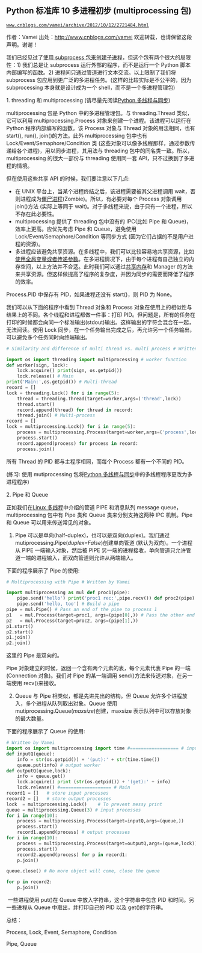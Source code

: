 ## Python 标准库 10 多进程初步 (multiprocessing 包)

[`www.cnblogs.com/vamei/archive/2012/10/12/2721484.html`](http://www.cnblogs.com/vamei/archive/2012/10/12/2721484.html)

作者：Vamei 出处：http://www.cnblogs.com/vamei 欢迎转载，也请保留这段声明。谢谢！

我们已经见过了[使用 subprocess 包来创建子进程](http://www.cnblogs.com/vamei/archive/2012/09/23/2698014.html)，但这个包有两个很大的局限性：1) 我们总是让 subprocess 运行外部的程序，而不是运行一个 Python 脚本内部编写的函数。2) 进程间只通过管道进行文本交流。以上限制了我们将 subprocess 包应用到更广泛的多进程任务。(这样的比较实际是不公平的，因为 subprocessing 本身就是设计成为一个 shell，而不是一个多进程管理包)

1\. threading 和 multiprocessing (请尽量先阅读[Python 多线程与同步](http://www.cnblogs.com/vamei/archive/2012/10/11/2720042.html))

multiprocessing 包是 Python 中的多进程管理包。与 threading.Thread 类似，它可以利用 multiprocessing.Process 对象来创建一个进程。该进程可以运行在 Python 程序内部编写的函数。该 Process 对象与 Thread 对象的用法相同，也有 start(), run(), join()的方法。此外 multiprocessing 包中也有 Lock/Event/Semaphore/Condition 类 (这些对象可以像多线程那样，通过参数传递给各个进程)，用以同步进程，其用法与 threading 包中的同名类一致。所以，multiprocessing 的很大一部份与 threading 使用同一套 API，只不过换到了多进程的情境。

但在使用这些共享 API 的时候，我们要注意以下几点:

*   在 UNIX 平台上，当某个进程终结之后，该进程需要被其父进程调用 wait，否则进程成为[僵尸进程](http://www.cnblogs.com/vamei/archive/2012/09/20/2694466.html)(Zombie)。所以，有必要对每个 Process 对象调用 join()方法 (实际上等同于 wait)。对于多线程来说，由于只有一个进程，所以不存在此必要性。
*   multiprocessing 提供了 threading 包中没有的 IPC(比如 Pipe 和 Queue)，效率上更高。应优先考虑 Pipe 和 Queue，避免使用 Lock/Event/Semaphore/Condition 等同步方式 (因为它们占据的不是用户进程的资源)。
*   多进程应该避免共享资源。在多线程中，我们可以比较容易地共享资源，比如[使用全局变量或者传递参数](http://www.cnblogs.com/vamei/archive/2012/10/11/2720042.html)。在多进程情况下，由于每个进程有自己独立的内存空间，以上方法并不合适。此时我们可以通过[共享内存](http://www.cnblogs.com/vamei/archive/2012/10/10/2715398.html)和 Manager 的方法来共享资源。但这样做提高了程序的复杂度，并因为同步的需要而降低了程序的效率。  

Process.PID 中保存有 PID，如果进程还没有 start()，则 PID 为 None。

我们可以从下面的程序中看到 Thread 对象和 Process 对象在使用上的相似性与结果上的不同。各个线程和进程都做一件事：打印 PID。但问题是，所有的任务在打印的时候都会向同一个标准输出(stdout)输出。这样输出的字符会混合在一起，无法阅读。使用 Lock 同步，在一个任务输出完成之后，再允许另一个任务输出，可以避免多个任务同时向终端输出。

```py
# Similarity and difference of multi thread vs. multi process # Written by Vamei

import os import threading import multiprocessing # worker function
def worker(sign, lock):
    lock.acquire() print(sign, os.getpid())
    lock.release() # Main
print('Main:',os.getpid()) # Multi-thread
record = []
lock = threading.Lock() for i in range(5):
    thread = threading.Thread(target=worker,args=('thread',lock))
    thread.start()
    record.append(thread) for thread in record:
    thread.join() # Multi-process
record = []
lock = multiprocessing.Lock() for i in range(5):
    process = multiprocessing.Process(target=worker,args=('process',lock))
    process.start()
    record.append(process) for process in record:
    process.join()

```

所有 Thread 的 PID 都与主程序相同，而每个 Process 都有一个不同的 PID。

(练习: 使用 mutiprocessing 包将[Python 多线程与同步](http://www.cnblogs.com/vamei/archive/2012/10/11/2720042.html)中的多线程程序更改为多进程程序)

2\. Pipe 和 Queue

正如我们在[Linux 多线程](http://www.cnblogs.com/vamei/archive/2012/10/09/2715393.html)中介绍的管道 PIPE 和消息队列 message queue，multiprocessing 包中有 Pipe 类和 Queue 类来分别支持这两种 IPC 机制。Pipe 和 Queue 可以用来传送常见的对象。

1) Pipe 可以是单向(half-duplex)，也可以是双向(duplex)。我们通过 mutiprocessing.Pipe(*duplex=False*)创建单向管道 (默认为双向)。一个进程从 PIPE 一端输入对象，然后被 PIPE 另一端的进程接收，单向管道只允许管道一端的进程输入，而双向管道则允许从两端输入。

下面的程序展示了 Pipe 的使用:

```py
# Multiprocessing with Pipe # Written by Vamei

import multiprocessing as mul def proc1(pipe):
    pipe.send('hello') print('proc1 rec:',pipe.recv()) def proc2(pipe): print('proc2 rec:',pipe.recv())
    pipe.send('hello, too') # Build a pipe
pipe = mul.Pipe() # Pass an end of the pipe to process 1
p1   = mul.Process(target=proc1, args=(pipe[0],)) # Pass the other end of the pipe to process 2
p2   = mul.Process(target=proc2, args=(pipe[1],))
p1.start()
p2.start()
p1.join()
p2.join()

```

这里的 Pipe 是双向的。

Pipe 对象建立的时候，返回一个含有两个元素的表，每个元素代表 Pipe 的一端(Connection 对象)。我们对 Pipe 的某一端调用 send()方法来传送对象，在另一端使用 recv()来接收。

2) Queue 与 Pipe 相类似，都是先进先出的结构。但 Queue 允许多个进程放入，多个进程从队列取出对象。Queue 使用 mutiprocessing.Queue(*maxsize*)创建，maxsize 表示队列中可以存放对象的最大数量。

下面的程序展示了 Queue 的使用:

```py
# Written by Vamei
import os import multiprocessing import time #================== # input worker
def inputQ(queue):
    info = str(os.getpid()) + '(put):' + str(time.time())
    queue.put(info) # output worker
def outputQ(queue,lock):
    info = queue.get()
    lock.acquire() print (str(os.getpid()) + '(get):' + info)
    lock.release() #=================== # Main
record1 = []   # store input processes
record2 = []   # store output processes
lock  = multiprocessing.Lock()    # To prevent messy print
queue = multiprocessing.Queue(3) # input processes
for i in range(10):
    process = multiprocessing.Process(target=inputQ,args=(queue,))
    process.start()
    record1.append(process) # output processes
for i in range(10):
    process = multiprocessing.Process(target=outputQ,args=(queue,lock))
    process.start()
    record2.append(process) for p in record1:
    p.join()

queue.close() # No more object will come, close the queue

for p in record2:
    p.join()

```

 一些进程使用 put()在 Queue 中放入字符串，这个字符串中包含 PID 和时间。另一些进程从 Queue 中取出，并打印自己的 PID 以及 get()的字符串。

总结：

Process, Lock, Event, Semaphore, Condition

Pipe, Queue